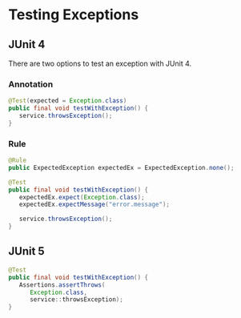# Testing Exceptions

## JUnit 4

There are two options to test an exception with JUnit 4.

### Annotation

```java
@Test(expected = Exception.class)
public final void testWithException() {
   service.throwsException();
}
```

### Rule

```java
@Rule
public ExpectedException expectedEx = ExpectedException.none();

@Test
public final void testWithException() {
   expectedEx.expect(Exception.class);
   expectedEx.expectMessage("error.message");

   service.throwsException();
}
```

## JUnit 5

```java
@Test
public final void testWithException() {
   Assertions.assertThrows(
      Exception.class,
      service::throwsException);
}
```



